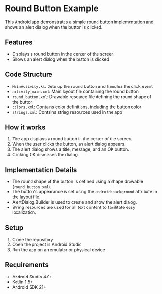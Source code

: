 # Round Button Example

This Android app demonstrates a simple round button implementation and shows an alert dialog when the button is clicked.

## Features

- Displays a round button in the center of the screen
- Shows an alert dialog when the button is clicked

## Code Structure

- `MainActivity.kt`: Sets up the round button and handles the click event
- `activity_main.xml`: Main layout file containing the round button
- `round_button.xml`: Drawable resource file defining the round shape of the button
- `colors.xml`: Contains color definitions, including the button color
- `strings.xml`: Contains string resources used in the app

## How it works

1. The app displays a round button in the center of the screen.
2. When the user clicks the button, an alert dialog appears.
3. The alert dialog shows a title, message, and an OK button.
4. Clicking OK dismisses the dialog.

## Implementation Details

- The round shape of the button is defined using a shape drawable (`round_button.xml`).
- The button's appearance is set using the `android:background` attribute in the layout file.
- AlertDialog.Builder is used to create and show the alert dialog.
- String resources are used for all text content to facilitate easy localization.

## Setup

1. Clone the repository
2. Open the project in Android Studio
3. Run the app on an emulator or physical device

## Requirements

- Android Studio 4.0+
- Kotlin 1.5+
- Android SDK 21+

